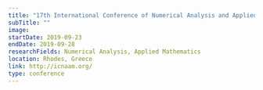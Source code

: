 ```yaml
---
title: "17th International Conference of Numerical Analysis and Applied Mathematics"
subTitle: ""
image:
startDate: 2019-09-23
endDate: 2019-09-28
researchFields: Numerical Analysis, Applied Mathematics
location: Rhodes, Greece
link: http://icnaam.org/
type: conference
---
```

